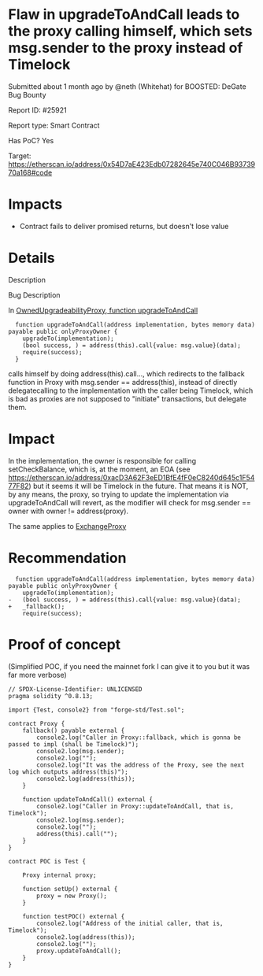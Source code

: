 # Flaw in upgradeToAndCall leads to the proxy calling himself, which sets msg.sender to the proxy instead of Timelock

Submitted about 1 month ago by @neth (Whitehat) for BOOSTED: DeGate Bug Bounty

Report ID: #25921

Report type: Smart Contract

Has PoC? Yes

Target: https://etherscan.io/address/0x54D7aE423Edb07282645e740C046B9373970a168#code

# Impacts
- Contract fails to deliver promised returns, but doesn't lose value

# Details

Description

Bug Description

In [OwnedUpgradeabilityProxy, function upgradeToAndCall](https://github.com/degatedev/protocols/blob/c8961f2cd354a6578bb332337f983ab4c39c1806/packages/loopring_v3/contracts/thirdparty/proxies/OwnedUpgradabilityProxy.sol#L87)
```
  function upgradeToAndCall(address implementation, bytes memory data) payable public onlyProxyOwner {
    upgradeTo(implementation);
    (bool success, ) = address(this).call{value: msg.value}(data);
    require(success);
  }
```
calls himself by doing address(this).call..., which redirects to the fallback function in Proxy with msg.sender == address(this), instead of directly delegatecalling to the implementation with the caller being Timelock, which is bad as proxies are not supposed to "initiate" transactions, but delegate them.

# Impact
In the implementation, the owner is responsible for calling setCheckBalance, which is, at the moment, an EOA (see https://etherscan.io/address/0xacD3A62F3eED1BfE4fF0eC8240d645c1F5477F82) but it seems it will be Timelock in the future. That means it is NOT, by any means, the proxy, so trying to update the implementation via upgradeToAndCall will revert, as the modifier will check for msg.sender == owner with owner != address(proxy).

The same applies to [ExchangeProxy](https://etherscan.io/address/0x9C07A72177c5A05410cA338823e790876E79D73B?utm_source=immunefi#code)

# Recommendation
```
  function upgradeToAndCall(address implementation, bytes memory data) payable public onlyProxyOwner {
    upgradeTo(implementation);
-   (bool success, ) = address(this).call{value: msg.value}(data);
+   _fallback();
    require(success);
```
# Proof of concept
(Simplified POC, if you need the mainnet fork I can give it to you but it was far more verbose)
```
// SPDX-License-Identifier: UNLICENSED
pragma solidity ^0.8.13;

import {Test, console2} from "forge-std/Test.sol";

contract Proxy {
    fallback() payable external {
        console2.log("Caller in Proxy::fallback, which is gonna be passed to impl (shall be Timelock)");
        console2.log(msg.sender);
        console2.log("");
        console2.log("It was the address of the Proxy, see the next log which outputs address(this)");
        console2.log(address(this));
    }

    function updateToAndCall() external {
        console2.log("Caller in Proxy::updateToAndCall, that is, Timelock");
        console2.log(msg.sender);
        console2.log("");
        address(this).call("");
    } 
}

contract POC is Test {

    Proxy internal proxy;

    function setUp() external {
        proxy = new Proxy();
    }

    function testPOC() external {
        console2.log("Address of the initial caller, that is, Timelock");
        console2.log(address(this));
        console2.log("");
        proxy.updateToAndCall();
    } 
}
```
